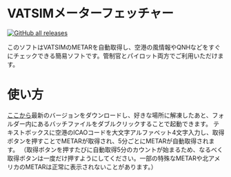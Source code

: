 # VATSIMメーターフェッチャー
 [![GitHub all releases](https://img.shields.io/github/downloads/Legotatsu1985/VATSIM-Metar-Fetcher/total)](https://github.com/Legotatsu1985/VATSIM-Metar-Fetcher/releases)

 このソフトはVATSIMのMETARを自動取得し、空港の風情報やQNHなどをすぐにチェックできる簡易ソフトです。管制官とパイロット両方でご利用いただけます。

# 使い方
 [ここから](https://github.com/Legotatsu1985/VATSIM-Metar-Fetcher/releases)最新のバージョンをダウンロードし、好きな場所に解凍したあと、フォルダー内にあるバッチファイルをダブルクリックすることで起動できます。
 テキストボックスに空港のICAOコードを大文字アルファベット4文字入力し、取得ボタンを押すことでMETARが取得され、5分ごとにMETARが自動取得されます。
 （取得ボタンを押すたびに自動取得5分のカウントが始まるため、なるべく取得ボタンは一度だけ押すようにしてください。一部の特殊なMETARや北アメリカのMETARは正常に表示されないことがあります。）
